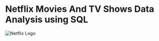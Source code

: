 # Netflix Movies And TV Shows Data Analysis using SQL


![Netflix Logo](<img width="2560" height="1440" alt="Logo" src="https://github.com/user-attachments/assets/c3c59f35-2f83-4506-8e3a-49a844cf34f4" />)
